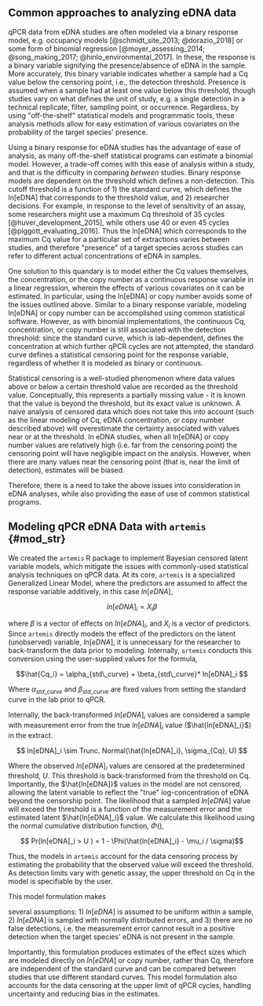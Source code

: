 ## Common approaches to analyzing eDNA data 

<!-- @Von - please insert these citations into the bib file and replace refs here -->

qPCR data from eDNA studies are often modeled via a binary response
model, e.g. occupancy models [@schmidt_site_2013; @dorazio_2018] or some form of
binomial regression [@moyer_assessing_2014; @song_making_2017;
@hinlo_environmental_2017]. In these, the response is a binary
variable signifying the presence/absence of eDNA in the sample. More
accurately, this binary variable indicates whether a sample had a Cq
value below the censoring point, i.e., the detection threshold. Presence is assumed when a sample
had at least one value below this threshold, though studies vary on
what defines the unit of study, e.g. a single detection in a technical
replicate, filter, sampling point, or occurrence. Regardless, by using
"off-the-shelf" statistical models and programmatic tools, these analysis methods allow for easy
estimation of various covariates on the probability of the target species' presence.

Using a binary response for eDNA studies has the advantage of ease of
analysis, as many off-the-shelf statistical programs can estimate a
binomial model. However, a trade-off comes with this ease of
analysis within a study, and that is the difficulty in comparing _between_
studies. Binary response models are dependent on the threshold which
defines a non-detection. This cutoff threshold is a function of 1) the
standard curve, which defines the ln[eDNA] that corresponds to the
threshold value, and 2) researcher decisions. For example, in
response to the level of sensitivity of an assay, some researchers
might use a maximum Cq threshold of 35 cycles
[@huver_development_2015], while others use 40 or even 45 cycles [@piggott_evaluating_2016]. Thus the ln[eDNA] which corresponds to the maximum Cq value for
a particular set of extractions varies between studies, and therefore "presence" of a target species
across studies can refer to different actual concentrations of eDNA in samples.

One solution to this quandary is to model either the Cq values
themselves, the concentration, or the copy number as a continuous response variable in a linear regression, wherein the effects of various covariates on it can be estimated.  In particular,
using the ln[eDNA] or copy number avoids some of the issues outlined above. Similar to a
binary response variable, modeling ln[eDNA] or copy number can be accomplished
using common statistical software. However, as with binomial implementations, the continuous Cq,
concentration, or copy number is still associated with the detection
threshold: since the standard curve, which is lab-dependent, defines
the concentration at which further qPCR cycles are not attempted, the
standard curve defines a statistical censoring point for the response variable, regardless of whether it is modeled as binary or continuous.

Statistical censoring is a well-studied phenomenon where data values
above or below a certain threshold value are recorded as the threshold
value<!--does this need citation?-->. Conceptually, this represents a partially
missing value - it is known that the value is beyond the threshold,
but its exact value is unknown. A naive analysis of censored data
which does not take this into account (such as the linear modeling of
Cq, eDNA concentration, or copy number described above) will overestimate
the certainty associated with values near or at the threshold. In eDNA studies, when all ln[eDNA] or copy number values are relatively high (i.e. far from
the censoring point) the censoring point will have negligible impact on the
analysis. However, when there are many values near the censoring point (that is, near the limit of detection),
estimates will be biased.

Therefore, there is a need to take the above issues into consideration
in eDNA analyses, while also providing the ease of use of common
statistical programs.

## Modeling qPCR eDNA Data with `artemis` {#mod_str}

We created the `artemis` R package to implement Bayesian censored
latent variable models, which mitigate the issues with commonly-used
statistical analysis techniques on qPCR data. At
its core, `artemis` is a specialized Generalized Linear Model, where
the predictors are assumed to affect the response variable additively,
in this case $ln[eDNA]$,

$$ ln[eDNA]_{i} = X_{i} \beta $$ 

where $\beta$ is a vector of effects on $ln[eDNA]_{i}$, and $X_{i}$
is a vector of predictors.  Since `artemis` directly models the
effect of the predictors on the latent (unobserved) variable, $ln[eDNA]$,
it is unnecessary for the researcher to back-transform the data prior
to modeling. Internally, `artemis` conducts this conversion using the
user-supplied values for the formula,

$$\hat{Cq_i} = \alpha_{std\_curve} + \beta_{std\_curve}* ln[eDNA]_i  $$

Where $\alpha_{std\_curve}$ and $\beta_{std\_curve}$ are fixed values
from setting the standard curve in the lab prior to qPCR.  

Internally, the back-transformed $ln[eDNA]_i$ values are considered a
sample with measurement error from the true $ln[eDNA]_i$ value
($\hat{ln[eDNA]_i}$) in the extract. 

$$ ln[eDNA]_i \sim Trunc. Normal(\hat{ln[eDNA]_i}, \sigma_{Cq}, U) $$

Where the observed $ln[eDNA]_i$ values are censored at the
predetermined threshold, $U$. This threshold is back-transformed from
the threshold on Cq. Importantly, the $\hat{ln[eDNA]}$ values in
the model are not censored, allowing the latent variable to reflect the "true"
log-concentration of eDNA beyond the censorship point. The likelihood that a sampled $ln[eDNA]$
value will exceed the threshold is a function of the measurement error
and the estimated latent $\hat{ln[eDNA]_i}$ value. We calculate this
likelihood using the normal
cumulative distribution function, $\Phi()$,

$$ Pr(ln[eDNA]_i > U ) = 1 - \Phi(\hat{ln[eDNA]_i} - \mu_i / \sigma)$$

Thus, the models in `artemis` account for the data censoring process by
estimating the probability that the observed value will exceed the
threshold. As detection limits vary with genetic assay, the upper
threshold on Cq in the model is specifiable by the user.

<!-- Lastly, there are optional zero-inflated versions of `artemis` models, implemented in the package by the functions
`eDNA_lm_zinf()` and `eDNA_lmer_zinf()`. We included these zero-inflated versions after observing that there can be near-zero concentrations of eDNA even in
situations where higher concentrations of eDNA would have been expected (i.e., when samples were taken very close to the source of a large, known quantity of eDNA). This was
attributed to filter failures or other (unknown) issues with the sampling. To
account for this mechanism, the zero-inflated versions of the models
allow for the occurrence of eDNA concentrations that are equal to zero (or effectively zero, according to the detection threshold) from a secondary
mechanism. Currently, the functions do not support user-provided
predictors on the zero-inflated component, and just estimate a flat
probability of zero detections for all observations. However, users
can provide a prior for the expected probability of "true" zero
observations from a secondary mechanism. -->  This model formulation makes
several assumptions: 1) $ln[eDNA]$ is assumed to be uniform within a
sample, 2) $ln[eDNA]$ is sampled with normally distributed errors, and
3) there are no false detections, i.e. the measurement error cannot
result in a positive detection when the target species' eDNA is not present in the sample.

Importantly, this formulation produces estimates of the effect sizes
which are modeled directly on $ln[eDNA]$ or copy number, rather
than Cq, therefore are independent of the standard curve and can be
compared between studies that use different standard curves. This model formulation also
accounts for the data censoring at the upper limit of qPCR cycles,
handling uncertainty and reducing bias in the
estimates.
